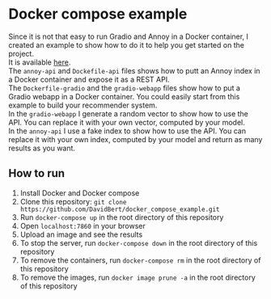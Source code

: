 # Docker compose example
Since it is not that easy to run Gradio and Annoy in a Docker container, I created an example to show how to do it to help you get started on the project.    
It is available [here](https://github.com/DavidBert/docker_compose_example).  
The ```annoy-api``` and ```Dockefile-api``` files shows how to putt an Annoy index in a Docker container and expose it as a REST API.  
The ```Dockerfile-gradio``` and the ```gradio-webapp``` files show how to put a Gradio webapp in a Docker container.
You could easily start from this example to build your recommender system.  
In the ```gradio-webapp``` I generate a random vector to show how to use the API. You can replace it with your own vector, computed by your model.  
In the ```annoy-api``` I use a fake index to show how to use the API. You can replace it with your own index, computed by your model and return as many results as you want.  

## How to run
1. Install Docker and Docker compose
2. Clone this repository: `git clone https://github.com/DavidBert/docker_compose_example.git`
3. Run `docker-compose up` in the root directory of this repository
4. Open `localhost:7860` in your browser
5. Upload an image and see the results
6. To stop the server, run 
```docker-compose down``` in the root directory of this repository
7. To remove the containers, run `docker-compose rm` in the root directory of this repository
8. To remove the images, run `docker image prune -a` in the root directory of this repository
